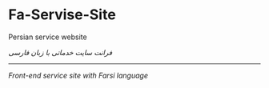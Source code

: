 # Fa-Servise-Site
Persian service website

*فرانت سایت خدماتی با زبان فارسی*
****************
*Front-end service site with Farsi language*
